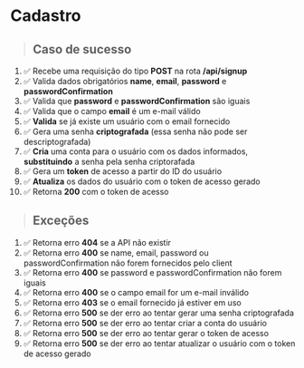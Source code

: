 # Cadastro

> ## Caso de sucesso

1.  ✅ Recebe uma requisição do tipo **POST** na rota **/api/signup**
2.  ✅ Valida dados obrigatórios **name**, **email**, **password** e **passwordConfirmation**
3.  ✅ Valida que **password** e **passwordConfirmation** são iguais
4.  ✅ Valida que o campo **email** é um e-mail válido
5.  ✅ **Valida** se já existe um usuário com o email fornecido
6.  ✅ Gera uma senha **criptografada** (essa senha não pode ser descriptografada)
7.  ✅ **Cria** uma conta para o usuário com os dados informados, **substituindo** a senha pela senha criptorafada
8.  ✅ Gera um **token** de acesso a partir do ID do usuário
9.  ✅ **Atualiza** os dados do usuário com o token de acesso gerado
10. ✅ Retorna **200** com o token de acesso

> ## Exceções

1.  ✅ Retorna erro **404** se a API não existir
2.  ✅ Retorna erro **400** se name, email, password ou passwordConfirmation não forem fornecidos pelo client
3.  ✅ Retorna erro **400** se password e passwordConfirmation não forem iguais
4.  ✅ Retorna erro **400** se o campo email for um e-mail inválido
5.  ✅ Retorna erro **403** se o email fornecido já estiver em uso
6.  ✅ Retorna erro **500** se der erro ao tentar gerar uma senha criptografada
7.  ✅ Retorna erro **500** se der erro ao tentar criar a conta do usuário
8.  ✅ Retorna erro **500** se der erro ao tentar gerar o token de acesso
9.  ✅ Retorna erro **500** se der erro ao tentar atualizar o usuário com o token de acesso gerado